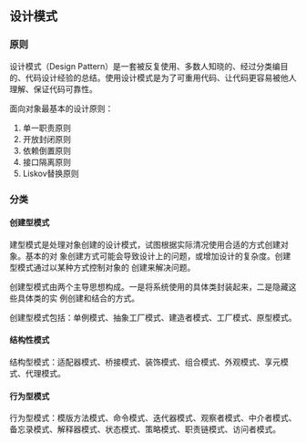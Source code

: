 ## 设计模式

### 原则

设计模式（Design Pattern）是一套被反复使用、多数人知晓的、经过分类编目的、代码设计经验的总结。使用设计模式是为了可重用代码、让代码更容易被他人理解、保证代码可靠性。

面向对象最基本的设计原则：

1. 单一职责原则
2. 开放封闭原则
3. 依赖倒置原则
4. 接口隔离原则
5. Liskov替换原则

### 分类

#### 创建型模式

建型模式是处理对象创建的设计模式，试图根据实际清况使用合适的方式创建对象。基本的对 象创建方式可能会导致设计上的问题，或增加设计的复杂度。创建型模式通过以某种方式控制对象的 创建来解决问题。

创建型模式由两个主导思想构成。一是将系统使用的具体类封装起来，二是隐藏这些具体类的实 例创建和结合的方式。

创建型模式包括：单例模式、抽象工厂模式、建造者模式、工厂模式、原型模式。

#### 结构性模式

结构型模式：适配器模式、桥接模式、装饰模式、组合模式、外观模式、享元模式、代理模式。 

#### 行为型模式

行为型模式：模版方法模式、命令模式、迭代器模式、观察者模式、中介者模式、备忘录模式、解释器模式、状态模式、策略模式、职责链模式、访问者模式。
